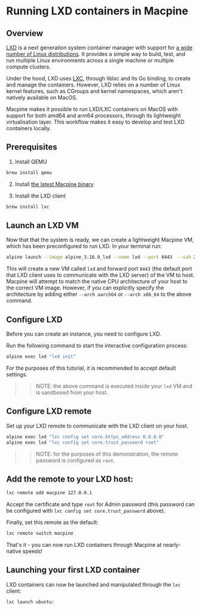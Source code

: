 # Running LXD containers in Macpine

## Overview

[LXD](https://linuxcontainers.org/lxd/introduction/) is a next generation system container manager with support for [a wide number of Linux distributions](https://uk.lxd.images.canonical.com). It provides a simple way to build, test, and run multiple Linux environments across a single machine or multiple compute clusters.

Under the hood, LXD uses [LXC](https://linuxcontainers.org/lxc/introduction/), through liblxc and its Go binding, to create and manage the containers. However, LXD relies on a number of Linux kernel features, such as CGroups and kernel namespaces, which aren't natively available on MacOS.

Macpine makes it possible to run LXD/LXC containers on MacOS with support for both amd64 and arm64 processors, through its lightweight virtualisation layer. This workflow makes it easy to develop and test LXD containers locally.

## Prerequisites

1. Install QEMU

```bash
brew install qemu
```

2. Install [the latest Macpine binary](https://github.com/beringresearch/macpine#install-the-latest-binary)

3. Install the LXD client

```bash
brew install lxc
```

## Launch an LXD VM

Now that that the system is ready, we can create a lightweight Macpine VM, which has been preconfigured to run LXD. In your terminal run:

```bash
alpine launch --image alpine_3.16.0_lxd --name lxd --port 8443  --ssh 2222
```

This will create a new VM called `lxd` and forward port `8443` (the default port that LXD client uses to communicate with the LXD server) of the VM to host. Macpine will attempt to match the native CPU architecture of your host to the correct VM image. However, if you can explicitly specify the architecture by adding either `--arch aarch64` or `--arch x86_64` to the above command.

## Configure LXD

Before you can create an instance, you need to configure LXD.

Run the following command to start the interactive configuration process:

```bash
alpine exec lxd "lxd init"
```

For the purposes of this tutorial, it is recommended to accept default settings.

>> NOTE: the above command is executed inside your `lxd` VM and is sandboxed from your host.

## Configure LXD remote

Set up your LXD remote to communicate with the LXD client on your host.

```bash
alpine exec lxd "lxc config set core.https_address 0.0.0.0"
alpine exec lxd "lxc config set core.trust_password root"
```

>> NOTE: for the purposes of this demonstration, the remote password is configured as `root`.

## Add the remote to your LXD host:

```bash
lxc remote add macpine 127.0.0.1
```

Accept the certificate and type `root` for Admin password (this password can be configured with `lxc config set core.trust_password` above).

Finally, set this remote as the default:

```bash
lxc remote switch macpine
```

That's it - you can now run LXD containers through Macpine at nearly-native speeds!

## Launching your first LXD container

LXD containers can now be launched and manipulated through the `lxc` client:

```bash
lxc launch ubuntu:
```
